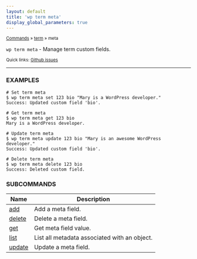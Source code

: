 ```yaml
---
layout: default
title: 'wp term meta'
display_global_parameters: true
---
```


<small>[Commands](/commands/) &raquo; [term](/commands/term/) &raquo; meta</small>

`wp term meta` - Manage term custom fields.

<small>Quick links: <a href="https://github.com/wp-cli/wp-cli/issues?q=is%3Aopen+label%3Acommand%3Aterm-meta+sort%3Aupdated-desc">Github issues</a></small>

<hr />

### EXAMPLES

    # Set term meta
    $ wp term meta set 123 bio "Mary is a WordPress developer."
    Success: Updated custom field 'bio'.

    # Get term meta
    $ wp term meta get 123 bio
    Mary is a WordPress developer.

    # Update term meta
    $ wp term meta update 123 bio "Mary is an awesome WordPress developer."
    Success: Updated custom field 'bio'.

    # Delete term meta
    $ wp term meta delete 123 bio
    Success: Deleted custom field.





### SUBCOMMANDS

<table>
	<thead>
	<tr>
		<th>Name</th>
		<th>Description</th>
	</tr>
	</thead>
	<tbody>
		<tr>
			<td><a href="/commands/term/meta/add/">add</a></td>
			<td>Add a meta field.</td>
		</tr>
		<tr>
			<td><a href="/commands/term/meta/delete/">delete</a></td>
			<td>Delete a meta field.</td>
		</tr>
		<tr>
			<td><a href="/commands/term/meta/get/">get</a></td>
			<td>Get meta field value.</td>
		</tr>
		<tr>
			<td><a href="/commands/term/meta/list/">list</a></td>
			<td>List all metadata associated with an object.</td>
		</tr>
		<tr>
			<td><a href="/commands/term/meta/update/">update</a></td>
			<td>Update a meta field.</td>
		</tr>
	</tbody>
</table>
